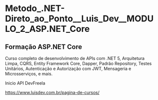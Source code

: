 # Metodo_.NET-Direto_ao_Ponto__Luis_Dev__MODULO_2_ASP.NET_Core

## Formação ASP.NET Core

Curso completo de desenvolvimento de APIs com .NET 5, Arquitetura Limpa, CQRS, Entity Framework Core, Dapper, Padrão Repository, Testes Unitários, Autenticação e Autorização com JWT, Mensageria e Microsserviços, e mais.

Inicio API DevFreela

https://www.luisdev.com.br/pagina-de-cursos/
